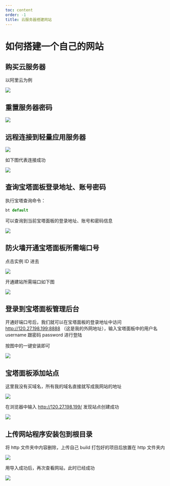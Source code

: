 ```yaml
---
toc: content
order: -1
title: 云服务器搭建网站
---
```


# 如何搭建一个自己的网站

## 购买云服务器

以阿里云为例

![](/images/web/image1.jpg)

## 重置服务器密码

![](/images/web/image2.jpg)

## 远程连接到轻量应用服务器

![](/images/web/image3.jpg)

如下图代表连接成功

![](/images/web/image4.jpg)

## 查询宝塔面板登录地址、账号密码

执行宝塔查询命令：

```js
bt default
```

可以查询到当前宝塔面板的登录地址、账号和密码信息

![](/images/web/image5.jpg)

## 防火墙开通宝塔面板所需端口号

点击实例 ID 进去

![](/images/web/image6.jpg)

开通建站所需端口如下图

![](/images/web/image7.jpg)

## 登录到宝塔面板管理后台

开通好端口号后，我们就可以在宝塔面板的登录地址中访问 http://120.27.198.199:8888 （这是我的外网地址），输入宝塔面板中的用户名 username 跟密码 password 进行登陆

按图中的一键安装即可

![](/images/web/image8.jpg)

## 宝塔面板添加站点

这里我没有买域名，所有我的域名直接就写成我网站的地址

![](/images/web/image9.jpg)

在浏览器中输入 http://120.27.198.199/ 发现站点创建成功

![](/images/web/image10.jpg)

## 上传网站程序安装包到根目录

将 http 文件夹中内容删除，上传自己 build 打包好的项目后放置在 http 文件夹内

![](/images/web/image11.jpg)

用导入成功后，再次查看网站，此时已经成功

![](/images/web/image12.jpg)
